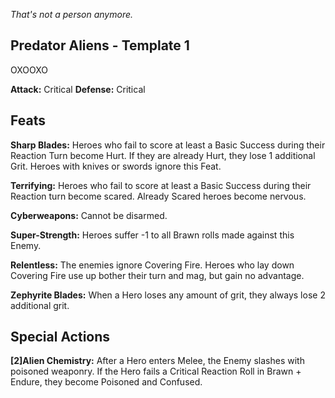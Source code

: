 *That's not a person anymore.*
## Predator Aliens - Template 1
OXOOXO

**Attack:** Critical
**Defense:** Critical
## Feats
**Sharp Blades:** Heroes who fail to score at least a Basic Success during their Reaction Turn become Hurt. If they are already Hurt, they lose 1 additional Grit. Heroes with knives or swords ignore this Feat.

**Terrifying:** Heroes who fail to score at least a Basic Success during their Reaction turn become scared. Already Scared heroes become nervous.

**Cyberweapons:** Cannot be disarmed.

**Super-Strength:** Heroes suffer -1 to all Brawn rolls made against this Enemy. 

**Relentless:** The enemies ignore Covering Fire. Heroes who lay down Covering Fire use up bother their turn and mag, but gain no advantage.

**Zephyrite Blades:** When a Hero loses any amount of grit, they always lose 2 additional grit.
## Special Actions
**\[2]Alien Chemistry:** After a Hero enters Melee, the Enemy slashes with poisoned weaponry. If the Hero fails a Critical Reaction Roll in Brawn + Endure, they become Poisoned and Confused.